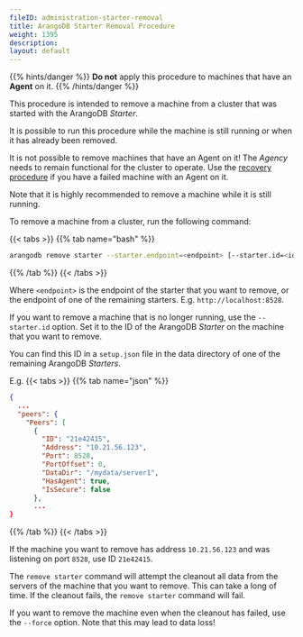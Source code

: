 ```yaml
---
fileID: administration-starter-removal
title: ArangoDB Starter Removal Procedure
weight: 1395
description: 
layout: default
---
```

{{% hints/danger %}}
**Do not** apply this procedure to machines that have an **Agent** on it.
{{% /hints/danger %}}

This procedure is intended to remove a machine from a cluster
that was started with the ArangoDB _Starter_.

It is possible to run this procedure while the machine is still running
or when it has already been removed.

It is not possible to remove machines that have an Agent on it!
The _Agency_ needs to remain functional for the cluster to operate.
Use the [recovery procedure](administration-starter-recovery) if you have
a failed machine with an Agent on it.

Note that it is highly recommended to remove a machine while it is still running.

To remove a machine from a cluster, run the following command:

{{< tabs >}}
{{% tab name="bash" %}}
```bash
arangodb remove starter --starter.endpoint=<endpoint> [--starter.id=<id>] [--force]
```
{{% /tab %}}
{{< /tabs >}}

Where `<endpoint>` is the endpoint of the starter that you want to remove,
or the endpoint of one of the remaining starters. E.g. `http://localhost:8528`.

If you want to remove a machine that is no longer running, use the `--starter.id`
option. Set it to the ID of the ArangoDB _Starter_ on the machine that you want to remove.

You can find this ID in a `setup.json` file in the data directory of one of
the remaining ArangoDB _Starters_.

E.g.
{{< tabs >}}
{{% tab name="json" %}}
```json
{
  ...
  "peers": {
    "Peers": [
      {
        "ID": "21e42415",
        "Address": "10.21.56.123",
        "Port": 8528,
        "PortOffset": 0,
        "DataDir": "/mydata/server1",
        "HasAgent": true,
        "IsSecure": false
      },
      ...
}
```
{{% /tab %}}
{{< /tabs >}}

If the machine you want to remove has address `10.21.56.123` and was listening
on port `8528`, use ID `21e42415`.

The `remove starter` command will attempt the cleanout all data from the servers
of the machine that you want to remove. This can take a long of time.
If the cleanout fails, the `remove starter` command will fail.

If you want to remove the machine even when the cleanout has failed, use
the `--force` option. Note that this may lead to data loss!
